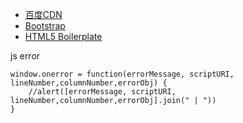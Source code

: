 

- [百度CDN](http://developer.baidu.com/wiki/?title=docs/cplat/libs)
- [Bootstrap](http://www.bootcss.com/)
- [HTML5 Boilerplate](https://github.com/h5bp/html5-boilerplate)

js error

    window.onerror = function(errorMessage, scriptURI, lineNumber,columnNumber,errorObj) {
        //alert([errorMessage, scriptURI, lineNumber,columnNumber,errorObj].join(" | "))
    }
    
    